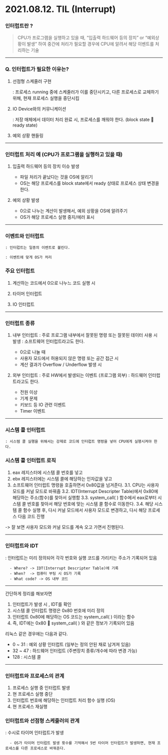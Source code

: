 # 2021.08.12. TIL (Interrupt)

### 인터럽트란 ?

> CPU가 프로그램을 실행하고 있을 때, “입출력 하드웨어 등의 장치” or “예외상황이 발생” 하여 중간에 처리가 필요할 경우에 CPU에 알려서 해당 이벤트를 처리하는 기술

---

### Q. 인터럽트가 필요한 이유는?
1. 선점형 스케줄러 구현
  
    : 프로세스 running 중에 스케줄러가 이를 중단시키고, 다른 프로세스로 교체하기 위해, 현재 프로세스 실행을 중단시킴

2. IO Device와의 커뮤니케이션

    : 저장 매체에서 데이터 처리 완료 시, 프로세스를 깨워야 한다. (block state  ready state)

3. 예외 상황 핸들링

---

### 인터럽트 처리 예 (CPU가 프로그램을 실행하고 있을 때)
1. 입출력 하드웨어 등의 장치 이슈 발생
    - 파일 처리가 끝났다는 것을 OS에 알리기
   - OS는 해당 프로세스를 block state에서 ready 상태로 프로세스 상태 변경을 한다.

2. 예외 상황 발생
    - 0으로 나누는 계산이 발생해서, 예외 상황을 OS에 알려주기
    - OS가 해당 프로세스 실행 중지/에러 표시

---

### 이벤트와 인터럽트

    : 인터럽트는 일종의 이벤트로 불린다.
  
    : 이벤트에 맞게 OS가 처리

### 주요 인터럽트

1. 계산하는 코드에서 0으로 나누느 코드 실행 시

2. 타이머 인터럽트

3. IO 인터럽트

---

### 인터럽트 종류
1. 내부 인터럽트
    : 주로 프로그램 내부에서 잘못된 명령 또는 잘못된 데이터 사용 시 발생
    : 소프트웨어 인터럽트라고도 한다.
      - 0으로 나눌 때
      - 사용자 모드에서 허용되지 않은 명령 또는 공간 접근 시
      - 계산 결과가 Overflow / Underflow 발생 시

2. 외부 인터럽트
    : 주로 HW에서 발생되는 이벤트 (프로그램 외부)
    : 하드웨어 인터럽트라고도 한다.
      - 전원 이상
      - 기계 문제
      - 키보드 등 IO 관련 이벤트
      - Timer 이벤트

---

### 시스템 콜 인터럽트

    : 시스템 콜 실행을 위해서는 강제로 코드에 인터럽트 명령을 넣어 CPU에게 실행시켜야 한다.

### 시스템 콜 인터럽트 로직
1. eax 레지스터에 시스템 콜 번호를 넣고
2. ebx 레지스터에는 시스템 콜에 해당하는 인자값을 넣고
3. 소프트웨어 인터럽트 명령을 호출하면서 0x80값을 넘겨준다.
3.1. CPU는 사용자 모드를 커널 모드로 바꿔줌
3.2. IDT(Interrupt Descripter Table)에서 0x80에 해당하는 주소(함수)를 찾아서 실행함
3.3. system_call( ) 함수에서 eax로부터 시스템 콜 번호를 찾아서 해당 번호에 맞는 시스템 콜 함수로 이동한다.
3.4. 해당 시스템 콜 함수 실행 후, 다시 커널 모드에서 사용자 모드로 변경하고, 다시 해당 프로세스 다음 코드 진행

-> 잘 보면 사용자 모드와 커널 모드를 계속 오고 가면서 진행된다.

---

### 인터럽트와 IDT
   
   : 인터럽트는 미리 정의되어 각각 번호와 실행 코드를 가리키는 주소가 기록되어 있음
   
      - Where? -> IDT(Interrupt Descripter Table)에 기록
      - When?  -> 컴퓨터 부팅 시 OS가 기록
      - What code? -> OS 내부 코드

---

간단하게 정리를 해보자면
1. 인터럽트가 발생 시 , IDT를 확인
2. 시스템 콜 인터럽트 명령은 0x80 번호에 미리 정의
3. 인터럽트 0x80에 해당하는 OS 코드는 system_call( ) 이라는 함수
4. 즉, IDT에는 0x80  system_call( ) 와 같은 정보가 기록되어 있음


리눅스 같은 경우에는 다음과 같다.
- 0 ~ 31 : 예외 상황 인터럽트 (일부는 정의 안된 채로 남겨져 있음)
- 32 ~ 47 : 하드웨어 인터럽트 (주변장치 종류/개수에 따라 변경 가능)
- 128 : 시스템 콜

---

### 인터럽트와 프로세스의 관계
1. 프로세스 실행 중 인터럽트 발생
2. 현 프로세스 실행 중단
3. 인터럽트 번호에 해당하는 인터럽트 처리 함수 실행 (OS)
4. 현 프로세스 재실행

### 인터럽트와 선점형 스케줄러의 관계

   : 수시로 타이머 인터럽트가 발생
   
      - OS가 타이머 인터럽트 발생 횟수를 기억해서 5번 타이머 인터럽트가 발생하면, 현재 프로세스를 다른 프로세스로 바꿔준다.
